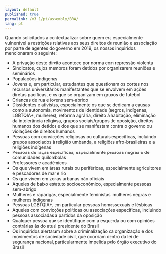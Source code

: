 ```yaml
---
layout: default
published: true
permalink: /v3_1/pt/assembly/BRA/
lang: pt
---
```


Quando solicitados a contextualizar sobre quem era especialmente vulnerável a restrições relativas aos seus direitos de reunião e associação por parte de agentes do governo em 2019, os nossos inquiridos mencionaram o seguinte:

-	A privação deste direito acontece por norma com repressão violenta
-	Sindicatos, cujos membros foram detidos por organizarem reuniões e seminários
-	Populações indígenas
-	Jovens e, em particular, estudantes que questionam os cortes nos recursos universitários manifestantes que se envolvem em ações diretas pacíficas, e os que se organizam em grupos de futebol
-	Crianças de rua e jovens sem-abrigo
-	Dissidentes e ativistas, especialmente os que se dedicam a causas como a autonomia, movimentos de identidade (negros, indígenas, LGBTQIA+, mulheres), reforma agrária, direito à habitação, eliminação da intolerância religiosa, grupos sociais/grupos de oposição, direitos humanos dos detidos e dos que se manifestam contra o governo ou violações de direitos humanos
-	Pessoas com convicções religiosas ou culturais específicas, incluindo grupos associados à religião umbanda, a religiões afro-brasileiras e a religiões indígenas
-	Pessoas de raças específicas, especialmente pessoas negras e de comunidades quilombolas
-	Professores e académicos
-	Os que vivem em áreas rurais ou periféricas, especialmente agricultores e pescadores de mar e rio
-	Os que vivem em zonas urbanas não oficiais
-	Aqueles de baixo estatuto socioeconómico, especialmente pessoas sem-abrigo
-	Mulheres e raparigas, especialmente feministas, mulheres negras e mulheres indígenas 
-	Pessoas LGBTQIA+, em particular pessoas homossexuais e lésbicas
-	Aqueles com convicções políticas ou associações específicas, incluindo pessoas associadas a partidos da oposição
-	Qualquer pessoa que se identifique com a esquerda ou com opiniões contrárias às do atual presidente do Brasil
-	Os inquiridos alertaram sobre a criminalização da organização e dos movimentos de sociedade civil, que ocorriam dentro da lei de segurança nacional, particularmente impelida pelo órgão executivo do Brasil
